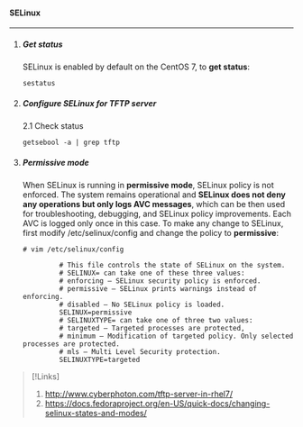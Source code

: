 #### SELinux
-------------

1. ##### Get status

    SELinux is enabled by default on the CentOS 7, to **get status**:

    `sestatus`

2. ##### Configure SELinux for TFTP server

    2.1 Check status

    `getsebool -a | grep tftp`

3. ##### Permissive mode

    When SELinux is running in **permissive mode**, SELinux policy is not enforced. The system remains operational and **SELinux does not deny any operations but only logs AVC messages**, which can be then used for troubleshooting, debugging, and SELinux policy improvements. Each AVC is logged only once in this case.
    To make any change to SELinux, first modify /etc/selinux/config and change the policy to **permissive**:

    ```
    # vim /etc/selinux/config

             # This file controls the state of SELinux on the system.
             # SELINUX= can take one of these three values:
             # enforcing – SELinux security policy is enforced.
             # permissive – SELinux prints warnings instead of enforcing.
             # disabled – No SELinux policy is loaded.
             SELINUX=permissive
             # SELINUXTYPE= can take one of three two values:
             # targeted – Targeted processes are protected,
             # minimum – Modification of targeted policy. Only selected processes are protected.
             # mls – Multi Level Security protection.
             SELINUXTYPE=targeted
    ```

>[!Links]
>1. http://www.cyberphoton.com/tftp-server-in-rhel7/
>2. https://docs.fedoraproject.org/en-US/quick-docs/changing-selinux-states-and-modes/